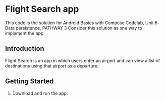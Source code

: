 Flight Search app
=====================

This code is the solution for Android Basics with Compose Codelab, Unit 6: Data persistence, PATHWAY 3
Consider this solution as one way to implement the app.

Introduction
------------

Flight Search is an app in which users enter an airport and can view a list of destinations using that airport as a departure.

Getting Started
---------------

1. Download and run the app.